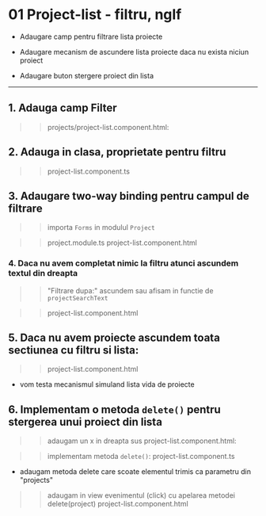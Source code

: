 
# 01 Project-list - filtru, ngIf

- Adaugare camp pentru filtrare lista proiecte 

- Adaugare mecanism de ascundere lista proiecte daca nu exista niciun proiect 

- Adaugare buton stergere proiect din lista

---

## 1. Adauga camp Filter
>> projects/project-list.component.html:


## 2. Adauga in clasa, proprietate pentru filtru
>> project-list.component.ts 


## 3. Adaugare two-way binding pentru campul de filtrare

>> importa `Forms` in modulul `Project ` 

>> project.module.ts
>> project-list.component.html


### 4. Daca nu avem completat nimic la filtru atunci ascundem textul din dreapta
>> "Filtrare dupa:" ascundem sau afisam in functie de `projectSearchText`

>> project-list.component.html


## 5. Daca nu avem proiecte ascundem toata sectiunea cu filtru si lista:

>> project-list.component.html

- vom testa mecanismul simuland lista vida de proiecte


## 6. Implementam o metoda `delete()` pentru stergerea unui proiect din lista

>> adaugam un x in dreapta sus 
>> project-list.component.html: 


>> implementam metoda `delete()`:
>> project-list.component.ts 

- adaugam metoda delete care scoate elementul trimis ca parametru din "projects"

>> adaugam in view evenimentul (click) cu apelarea metodei delete(project)
>> project-list.component.html


